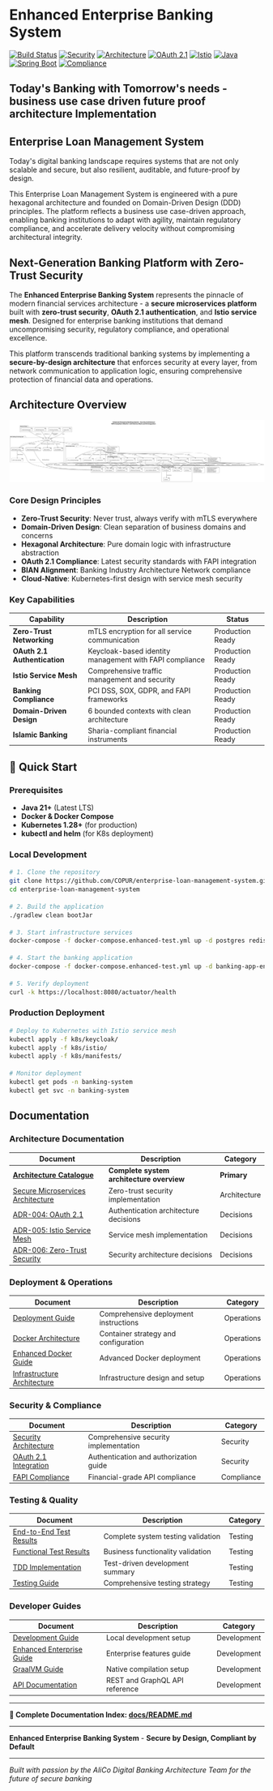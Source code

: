 #  Enhanced Enterprise Banking System

[![Build Status](https://img.shields.io/badge/build-passing-brightgreen)](https://github.com/COPUR/enterprise-loan-management-system)
[![Security](https://img.shields.io/badge/security-zero--trust-green)](docs/architecture/overview/SECURE_MICROSERVICES_ARCHITECTURE.md)
[![Architecture](https://img.shields.io/badge/architecture-microservices-blue)](docs/architecture/overview/ARCHITECTURE_CATALOGUE.md)
[![OAuth 2.1](https://img.shields.io/badge/OAuth-2.1-blue)](docs/security-architecture/README.md)
[![Istio](https://img.shields.io/badge/service--mesh-Istio-blue)](docs/architecture/adr/ADR-005-istio-service-mesh.md)
[![Java](https://img.shields.io/badge/Java-21-orange)](https://openjdk.org/projects/jdk/21/)
[![Spring Boot](https://img.shields.io/badge/Spring%20Boot-3.3.6-green)](https://spring.io/projects/spring-boot)
[![Compliance](https://img.shields.io/badge/compliance-FAPI%20|%20PCI%20DSS%20|%20GDPR-yellow)](docs/compliance)

## Today's Banking with Tomorrow's needs - business use case driven future proof architecture Implementation
## Enterprise Loan Management System

Today's digital banking landscape requires systems that are not only scalable and secure, but also resilient, auditable, and future-proof by design.

This Enterprise Loan Management System is engineered with a pure hexagonal architecture and founded on Domain-Driven Design (DDD) principles. The platform reflects a business use case-driven approach, enabling banking institutions to adapt with agility, maintain regulatory compliance, and accelerate delivery velocity without compromising architectural integrity.

##  Next-Generation Banking Platform with Zero-Trust Security

The **Enhanced Enterprise Banking System** represents the pinnacle of modern financial services architecture - a **secure microservices platform** built with **zero-trust security**, **OAuth 2.1 authentication**, and **Istio service mesh**. Designed for enterprise banking institutions that demand uncompromising security, regulatory compliance, and operational excellence.

This platform transcends traditional banking systems by implementing a **secure-by-design architecture** that enforces security at every layer, from network communication to application logic, ensuring comprehensive protection of financial data and operations.

##  Architecture Overview

![Enhanced Enterprise Banking Security Architecture](docs/images/Enhanced%20Enterprise%20Banking%20Security%20Architecture.svg)

### Core Design Principles

- **Zero-Trust Security**: Never trust, always verify with mTLS everywhere
- **Domain-Driven Design**: Clean separation of business domains and concerns  
- **Hexagonal Architecture**: Pure domain logic with infrastructure abstraction
- **OAuth 2.1 Compliance**: Latest security standards with FAPI integration
- **BIAN Alignment**: Banking Industry Architecture Network compliance
- **Cloud-Native**: Kubernetes-first design with service mesh security

### Key Capabilities

| Capability | Description | Status |
|------------|-------------|--------|
| **Zero-Trust Networking** | mTLS encryption for all service communication |  Production Ready |
| **OAuth 2.1 Authentication** | Keycloak-based identity management with FAPI compliance |  Production Ready |
| **Istio Service Mesh** | Comprehensive traffic management and security |  Production Ready |
| **Banking Compliance** | PCI DSS, SOX, GDPR, and FAPI frameworks |  Production Ready |
| **Domain-Driven Design** | 6 bounded contexts with clean architecture |  Production Ready |
| **Islamic Banking** | Sharia-compliant financial instruments |  Production Ready |

## 🚀 Quick Start

### Prerequisites

- **Java 21+** (Latest LTS)
- **Docker & Docker Compose**
- **Kubernetes 1.28+** (for production)
- **kubectl and helm** (for K8s deployment)

### Local Development

```bash
# 1. Clone the repository
git clone https://github.com/COPUR/enterprise-loan-management-system.git
cd enterprise-loan-management-system

# 2. Build the application
./gradlew clean bootJar

# 3. Start infrastructure services
docker-compose -f docker-compose.enhanced-test.yml up -d postgres redis keycloak

# 4. Start the banking application
docker-compose -f docker-compose.enhanced-test.yml up -d banking-app-enhanced

# 5. Verify deployment
curl -k https://localhost:8080/actuator/health
```

### Production Deployment

```bash
# Deploy to Kubernetes with Istio service mesh
kubectl apply -f k8s/keycloak/
kubectl apply -f k8s/istio/
kubectl apply -f k8s/manifests/

# Monitor deployment
kubectl get pods -n banking-system
kubectl get svc -n banking-system
```

##  Documentation

###  Architecture Documentation

| Document | Description | Category |
|----------|-------------|----------|
| **[Architecture Catalogue](docs/architecture/overview/ARCHITECTURE_CATALOGUE.md)** | **Complete system architecture overview** | **Primary** |
| [Secure Microservices Architecture](docs/architecture/overview/SECURE_MICROSERVICES_ARCHITECTURE.md) | Zero-trust security implementation | Architecture |
| [ADR-004: OAuth 2.1](docs/architecture/adr/ADR-004-oauth21-authentication.md) | Authentication architecture decisions | Decisions |
| [ADR-005: Istio Service Mesh](docs/architecture/adr/ADR-005-istio-service-mesh.md) | Service mesh implementation | Decisions |
| [ADR-006: Zero-Trust Security](docs/architecture/adr/ADR-006-zero-trust-security.md) | Security architecture decisions | Decisions |

###  Deployment & Operations

| Document | Description | Category |
|----------|-------------|----------|
| [Deployment Guide](docs/deployment/DEPLOYMENT_GUIDE.md) | Comprehensive deployment instructions | Operations |
| [Docker Architecture](docs/DOCKER_ARCHITECTURE.md) | Container strategy and configuration | Operations |
| [Enhanced Docker Guide](docs/deployment/DOCKER_ENHANCED_GUIDE.md) | Advanced Docker deployment | Operations |
| [Infrastructure Architecture](docs/infrastructure-architecture/Infrastructure-Architecture-Guide.md) | Infrastructure design and setup | Operations |

###  Security & Compliance

| Document | Description | Category |
|----------|-------------|----------|
| [Security Architecture](docs/security-architecture/README.md) | Comprehensive security implementation | Security |
| [OAuth 2.1 Integration](docs/OAuth2.1-Architecture-Guide.md) | Authentication and authorization guide | Security |
| [FAPI Compliance](docs/security-architecture/compliance/FAPI_MCP_LLM_INTERFACE_SUMMARY.md) | Financial-grade API compliance | Compliance |

###  Testing & Quality

| Document | Description | Category |
|----------|-------------|----------|
| [End-to-End Test Results](docs/testing/END_TO_END_TEST_RESULTS.md) | Complete system testing validation | Testing |
| [Functional Test Results](docs/testing/FUNCTIONAL_TEST_RESULTS.md) | Business functionality validation | Testing |
| [TDD Implementation](docs/testing/TDD_IMPLEMENTATION_SUMMARY.md) | Test-driven development summary | Testing |
| [Testing Guide](docs/enterprise-governance/quality-assurance/TESTING.md) | Comprehensive testing strategy | Testing |

###  Developer Guides

| Document | Description | Category |
|----------|-------------|----------|
| [Development Guide](docs/guides/README-DEV.md) | Local development setup | Development |
| [Enhanced Enterprise Guide](docs/guides/README-Enhanced-Enterprise.md) | Enterprise features guide | Development |
| [GraalVM Guide](docs/guides/README-GRAALVM.md) | Native compilation setup | Development |
| [API Documentation](docs/API-Documentation.md) | REST and GraphQL API reference | Development |

---

**🎯 Complete Documentation Index: [docs/README.md](docs/README.md)**

---

**Enhanced Enterprise Banking System** - **Secure by Design, Compliant by Default**

---

*Built with passion by the AliCo Digital Banking Architecture Team for the future of secure banking*
